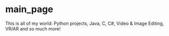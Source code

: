 # main_page
This is all of my world: Python projects, Java, C, C#, Video &amp; Image Editing, VR/AR and so much more!

